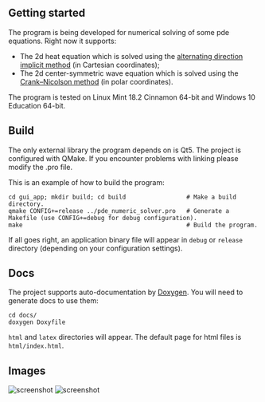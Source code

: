 ## Getting started
The program is being developed for numerical solving of some pde equations. Right now it supports:
- The 2d heat equation which is solved using the [alternating direction implicit method](https://en.wikipedia.org/wiki/Alternating_direction_implicit_method#cite_ref-2) (in Cartesian coordinates);
- The 2d center-symmetric wave equation which is solved using the [Crank–Nicolson method](https://en.wikipedia.org/wiki/Crank%E2%80%93Nicolson_method) (in polar coordinates).

The program is tested on Linux Mint 18.2 Cinnamon 64-bit and Windows 10 Education 64-bit.

## Build
The only external library the program depends on is Qt5.
The project is configured with QMake. If you encounter problems with linking please modify the .pro file.

This is an example of how to build the program:
```shell
cd gui_app; mkdir build; cd build                 # Make a build directory.
qmake CONFIG+=release ../pde_numeric_solver.pro   # Generate a Makefile (use CONFIG+=debug for debug configuration).
make                                              # Build the program.
```
If all goes right, an application binary file will appear in `debug` or `release` directory (depending on your configuration settings).

## Docs
The project supports auto-documentation by [Doxygen](http://www.stack.nl/~dimitri/doxygen/). You will need to generate docs to use them:
```shell
cd docs/ 
doxygen Doxyfile
```
`html` and `latex` directories will appear. The default page for html files is `html/index.html`.

## Images
![screenshot](https://github.com/oyyablokov/pde_numeric_solver/blob/master/images/heat_equation1.png)
![screenshot](https://github.com/oyyablokov/pde_numeric_solver/blob/master/images/wave_equation1.png)
